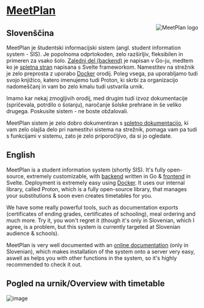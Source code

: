 # [MeetPlan](https://meetplan.si)

<img src="https://avatars.githubusercontent.com/u/81251558?s=200&v=4" align="right" alt="MeetPlan logo">

## Slovenščina
MeetPlan je študentski informacijski sistem (angl. student information system - SIS). Je popolnoma odprtokoden, zelo razširljiv, fleksibilen in primeren za vsako šolo. [Zaledni del (backend)](https://github.com/MeetPlan/MeetPlanBackend) je napisan v Go-ju, medtem ko je [spletna stran](https://github.com/MeetPlan/MeetPlanFrontend) napisana s Svelte frameworkom. Namestitev na strežnik je zelo preprosta z uporabo [Docker](https://github.com/MeetPlan/MeetPlanDocker) orodij. Poleg vsega, pa uporabljamo tudi svojo knjižico, katero imenujemo tudi Proton, ki skrbi za organizacijo nadomeščanj in vam bo zelo kmalu tudi ustvarila urnik.

Imamo kar nekaj zmogljivih orodij, med drugim tudi izvoz dokumentacije (spričevala, potrdilo o šolanju), naročanje šolske prehrane in še veliko drugega. Poskusite sistem - ne boste obžalovali.

MeetPlan sistem je zelo dobro dokumentiran s [spletno dokumentacijo](https://meetplan.si), ki vam zelo olajša delo pri namestitvi sistema na strežnik, pomaga vam pa tudi s funkcijami v sistemu, zato je zelo priporočljivo, da si jo ogledate.

## English

MeetPlan is a student information system (shortly SIS). It's fully open-source, extremely customizable, with [backend](https://github.com/MeetPlan/MeetPlanBackend) written in Go & [frontend](https://github.com/MeetPlan/MeetPlanFrontend) in Svelte. Deployment is extremely easy using [Docker](https://github.com/MeetPlan/MeetPlanDocker). It uses our internal library, called Proton, which is a fully open-source library, that manages your substitutions & soon even creates timetables for you.

We have some really powerful tools, such as documentation exports (certificates of ending grades, certificates of schooling), meal ordering and much more. Try it, you won't regret it (though it's only in Slovenian, which I agree, is a problem, but this system is currently targeted at Slovenian audience & schools).

MeetPlan is very well documented with an [online documentation](https://meetplan.si) (only in Slovenian), which makes installation of the system onto a server very easy, aswell as helps you with other functions in the system, so it's highly recommended to check it out.

## Pogled na urnik/Overview with timetable
![image](https://user-images.githubusercontent.com/52399966/165902146-a281d35f-41e5-40b5-9c07-4d5727a2cf9e.png)


<!--
## Special features
Our system also has a lot of special functions:
- [x] Timetable management
- [x] Proton
- [x] Meals
- [x] Communication
- [x] Absence management
- [x] Homework management
- [x] Grades
- [x] Gradings
- [x] Student & Parent overview
- [x] Realization with a pie chart
- [x] Exports of different documents (class ending certificate (spričevalo) & certificate of schooling (potrdilo o šolanju))
- [x] Desktop app
- [ ] Mobile app (coming soon)

Even more things are currently planned, from expanding Proton, to simple bugfixes, so [stay tuned by visiting MeetPlan roadmap](https://github.com/orgs/MeetPlan/projects/3/views/1?sortedBy%5Bdirection%5D=desc&sortedBy%5BcolumnId%5D=Status).

## Showcase
### Meeting details
![image](https://user-images.githubusercontent.com/52399966/165902179-e28ea67e-f11a-4474-8356-c8f4536e41b6.png)

### Substitution management - make your life easier with Proton
![image](https://user-images.githubusercontent.com/52399966/167196652-3ad43bd4-441b-4464-8bef-80d57f3daffd.png)

### Absence management
![image](https://user-images.githubusercontent.com/52399966/165902218-ec830d27-1e5b-4e8d-b6ef-41147f63eb7d.png)

### Grade management
![image](https://user-images.githubusercontent.com/52399966/165902267-d4b042a8-ad4c-4584-a4bc-ac0a06175e7b.png)

### Homework management
![image](https://user-images.githubusercontent.com/52399966/165902323-a37f0952-1022-4c97-b490-8e507fd60f26.png)

### My overview - Student can view it's own information - grades, absences, homeworks & gradings. Data should serve you, not companies.
![image](https://user-images.githubusercontent.com/52399966/165901293-db19e876-c300-4868-98f7-619372227109.png)

### Class teacher student overview
![image](https://user-images.githubusercontent.com/52399966/165902421-adae49fc-0b13-44f6-be15-5a37bd2e5546.png)

### Communication - be in touch with teachers & other school staff - supports Markdown
![image](https://user-images.githubusercontent.com/52399966/165901812-36511a7f-1ea7-40fb-98fe-9d30ea47ae3b.png)
![image](https://user-images.githubusercontent.com/52399966/165901887-0433e8cd-f19a-4cbe-bdb7-6bab7f5d7544.png)

### Meals - order meals with ease
![image](https://user-images.githubusercontent.com/52399966/165902025-cc16115f-8c8b-4fcf-af72-9faf28011bc2.png)

## Full disclaimer (legal stuff)
Most of the code under this organization is licensed under AGPLv3 license, but you have to check the coresponding repository for a license. Code can be freely used even in other projects under the statements and copyrights provided by the license. All the code in the repository is licensed under one specific license UNLESS it's explicitly defined otherwise.

MeetPlan was designed to be a replacement to [eAsistent](https://easistent.com) and [Lo.Polis](https://www.lopolis.si/), which are both outdated and extremely pricey/costly. Both of these Student Information Systems can generate certificates and official documents, as it's a useful feature to schools, that saves a lot of time. MeetPlan is an educational project and SHALL NOT BE MISUSED IN ANY WAY. The author, contributors and the MeetPlan Team don't allow any misuse of the software, such as forgery of official documents. Author, contributors and the MeetPlan Team SHALL NOT IN ANY WAY BE LIABLE FOR MISUSE OF THIS SOFTWARE. You and solely you are liable on what you do with this software. You have been warned.
-->
